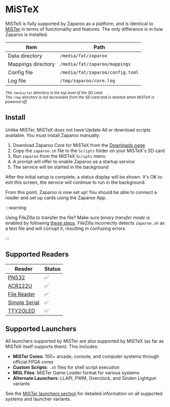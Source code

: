 # MiSTeX

MiSTeX is fully supported by Zaparoo as a platform, and is identical to [MiSTer](mister.md) in terms of functionality and features. The only difference is in how Zaparoo is installed.

| Item               | Path                             |
| ------------------ | -------------------------------- |
| Data directory     | `/media/fat/zaparoo`             |
| Mappings directory | `/media/fat/zaparoo/mappings`    |
| Config file        | `/media/fat/zaparoo/config.toml` |
| Log file           | `/tmp/zaparoo/core.log`          |

<small>_The `/media/fat` directory is the top level of the SD card._</small><br />
<small>_The `/tmp` directory is not accessible from the SD card and is deleted when MiSTeX is powered off._</small>

## Install

Unlike MiSTer, MiSTeX does not have Update All or download scripts available. You must install Zaparoo manually:

1. Download Zaparoo Core for MiSTeX from the [Downloads page](/downloads/)
2. Copy the `zaparoo.sh` file to the `Scripts` folder on your MiSTeX's SD card
3. Run `zaparoo` from the MiSTeX `Scripts` menu
4. A prompt will offer to enable Zaparoo as a startup service
5. The service will be started in the background

After the initial setup is complete, a status display will be shown. It's OK to exit this screen, the service will continue to run in the background.

From this point, Zaparoo is now set up! You should be able to connect a reader and set up cards using the Zaparoo App.

:::warning

Using FileZilla to transfer the file? Make sure _binary transfer mode_ is enabled by following [these steps](https://oryon.net/knowledge-base/article/how-to-change-filezilla-ftp-program-to-binary-transfer/). FileZilla incorrectly detects `zaparoo.sh` as a text file and will corrupt it, resulting in confusing errors.

:::

## Supported Readers

| Reader                                          | Status |
|-------------------------------------------------|--------|
| [PN532](/docs/core/drivers#pn532)               | ✅      |
| [ACR122U](/docs/core/drivers#acr122u-usb)       | ✅      |
| [File Reader](/docs/core/drivers#file)          | ✅      |
| [Simple Serial](/docs/core/drivers#simple-serial) | ✅      |
| [TTY2OLED](/docs/core/drivers#tty2oled)         | ✅      |

## Supported Launchers

All launchers supported by MiSTer are also supported by MiSTeX (as far as MiSTeX itself supports them). This includes:

- **MiSTer Cores**: 100+ arcade, console, and computer systems through official FPGA cores
- **Custom Scripts**: `.sh` files for shell script execution
- **MGL Files**: MiSTer Game Loader format for various systems
- **Alternate Launchers**: LLAPI, PWM, Overclock, and Sinden Lightgun variants

See the [MiSTer launchers section](mister.md#supported-launchers) for detailed information on all supported systems and launcher variants.
